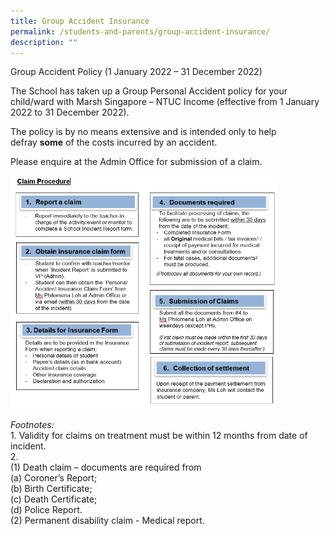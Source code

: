 ```yaml
---
title: Group Accident Insurance
permalink: /students-and-parents/group-accident-insurance/
description: ""
---
```

Group Accident Policy (1 January 2022 – 31 December 2022)

The School has taken up a Group Personal Accident policy for your child/ward with Marsh Singapore – NTUC Income (effective from 1 January 2022 to 31 December 2022).    

The policy is by no means extensive and is intended only to help defray **some** of the costs incurred by an accident.    

Please enquire at the Admin Office for submission of a claim.

<img src="/images/gai.png" style="width:85%">

_Footnotes:_  <br>
1\. Validity for claims on treatment must be within 12 months from date of incident.  <br>
2\. <br>(1) Death claim – documents are required from <br>(a) Coroner’s Report; <br>(b) Birth Certificate; <br>(c) Death Certificate; <br>(d) Police Report.<br>
(2) Permanent disability claim - Medical report.